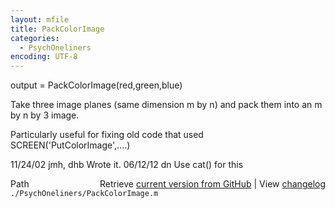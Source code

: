 ```yaml
---
layout: mfile
title: PackColorImage
categories:
  - PsychOneliners
encoding: UTF-8
---
```


output = PackColorImage(red,green,blue)

Take three image planes (same dimension m by n)
and pack them into an m by n by 3 image.

Particularly useful for fixing old code
that used SCREEN('PutColorImage',....)

11/24/02  jmh, dhb  Wrote it.
06/12/12        dn  Use cat() for this


<div class="code_header" style="text-align:right;">
  <span style="float:left;">Path&nbsp;&nbsp;</span> <span class="counter">Retrieve <a href=
  "https://raw.github.com/Psychtoolbox-3/Psychtoolbox-3/beta/./PsychOneliners/PackColorImage.m">current version from GitHub</a> | View <a href=
  "https://github.com/Psychtoolbox-3/Psychtoolbox-3/commits/beta/./PsychOneliners/PackColorImage.m">changelog</a></span>
</div>
<div class="code">
  <code>./PsychOneliners/PackColorImage.m</code>
</div>
